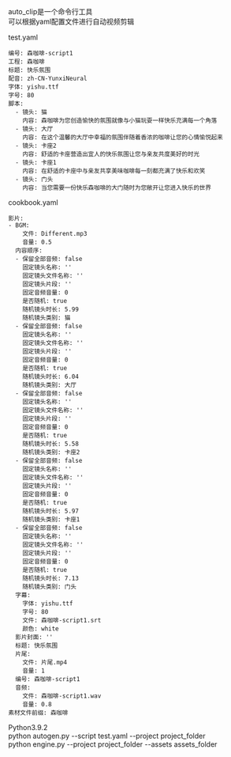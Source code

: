 auto_clip是一个命令行工具  
可以根据yaml配置文件进行自动视频剪辑  

test.yaml  
```
编号: 森咖啡-script1
工程: 森咖啡
标题: 快乐氛围
配音: zh-CN-YunxiNeural
字体: yishu.ttf
字号: 80
脚本: 
  - 镜头: 猫
    内容: 森咖啡为您创造愉快的氛围就像与小猫玩耍一样快乐充满每一个角落
  - 镜头: 大厅
    内容: 在这个温馨的大厅中幸福的氛围伴随着香浓的咖啡让您的心情愉悦起来
  - 镜头: 卡座2
    内容: 舒适的卡座营造出宜人的快乐氛围让您与亲友共度美好的时光
  - 镜头: 卡座1
    内容: 在舒适的卡座中与亲友共享美味咖啡每一刻都充满了快乐和欢笑
  - 镜头: 门头
    内容: 当您需要一份快乐森咖啡的大门随时为您敞开让您进入快乐的世界
```  

cookbook.yaml  
```  
影片:
- BGM:
    文件: Different.mp3
    音量: 0.5
  内容顺序:
  - 保留全部音频: false
    固定镜头名称: ''
    固定镜头文件名称: ''
    固定镜头片段: ''
    固定音频音量: 0
    是否随机: true
    随机镜头时长: 5.99
    随机镜头类别: 猫
  - 保留全部音频: false
    固定镜头名称: ''
    固定镜头文件名称: ''
    固定镜头片段: ''
    固定音频音量: 0
    是否随机: true
    随机镜头时长: 6.04
    随机镜头类别: 大厅
  - 保留全部音频: false
    固定镜头名称: ''
    固定镜头文件名称: ''
    固定镜头片段: ''
    固定音频音量: 0
    是否随机: true
    随机镜头时长: 5.58
    随机镜头类别: 卡座2
  - 保留全部音频: false
    固定镜头名称: ''
    固定镜头文件名称: ''
    固定镜头片段: ''
    固定音频音量: 0
    是否随机: true
    随机镜头时长: 5.97
    随机镜头类别: 卡座1
  - 保留全部音频: false
    固定镜头名称: ''
    固定镜头文件名称: ''
    固定镜头片段: ''
    固定音频音量: 0
    是否随机: true
    随机镜头时长: 7.13
    随机镜头类别: 门头
  字幕:
    字体: yishu.ttf
    字号: 80
    文件: 森咖啡-script1.srt
    颜色: white
  影片封面: ''
  标题: 快乐氛围
  片尾:
    文件: 片尾.mp4
    音量: 1
  编号: 森咖啡-script1
  音频:
    文件: 森咖啡-script1.wav
    音量: 0.8
素材文件前缀: 森咖啡
```  
Python3.9.2  
python autogen.py --script test.yaml --project project_folder  
python engine.py --project project_folder --assets assets_folder  